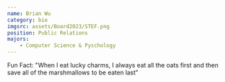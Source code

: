 ```yaml
---
name: Brian Wu
category: bio
imgsrc: assets/Board2023/STEF.png
position: Public Relations
majors:
    - Computer Science & Pyschology
---
```


Fun Fact: "When I eat lucky charms, I always eat all the oats first and then save all of the marshmallows to be eaten last"
